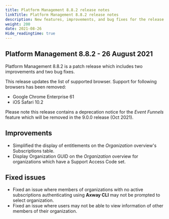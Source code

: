```yaml
---
title: Platform Management 8.8.2 release notes
linkTitle: Platform Management 8.8.2 release notes
description: New features, improvements, and bug fixes for the release.
weight: 200
date: 2021-08-26
Hide_readingtime: true
---
```


## Platform Management 8.8.2 - 26 August 2021

Platform Management 8.8.2 is a patch release which includes two improvements and two bug fixes.

This release updates the list of supported browser. Support for following browsers has been removed:
- Google Chrome Enterprise 61
- iOS Safari 10.2

Please note this release contains a deprecation notice for the _Event Funnels_ feature which will be removed in the 9.0.0 release (Oct 2021).

## Improvements

* Simplified the display of entitlements on the _Organization_ overview's Subscriptions table.
* Display Organization GUID on the _Organization_ overview for organizations which have a Support Access Code set.

## Fixed issues

* Fixed an issue where members of organizations with no active subscriptions authenticating using **Axway CLI** may not be prompted to select organization.
* Fixed an issue where users may not be able to view information of other members of their organization.
